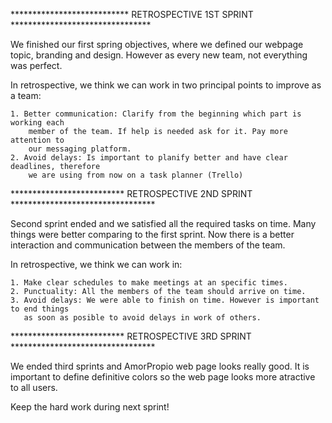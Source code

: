 *************************** RETROSPECTIVE 1ST SPRINT ********************************

We finished our first spring objectives, where we defined our webpage topic, branding
and design. However as every new team, not everything was perfect.

In retrospective, we think we can work in two principal points to improve as a team:

    1. Better communication: Clarify from the beginning which part is working each
        member of the team. If help is needed ask for it. Pay more attention to
        our messaging platform.
    2. Avoid delays: Is important to planify better and have clear deadlines, therefore
        we are using from now on a task planner (Trello)



************************** RETROSPECTIVE 2ND SPRINT *********************************

Second sprint ended and we satisfied all the required tasks on time. Many things were
better comparing to the first sprint. Now there is a better interaction and communication
between the members of the team.

In retrospective, we think we can work in:

    1. Make clear schedules to make meetings at an specific times.
    2. Punctuality: All the members of the team should arrive on time.
    3. Avoid delays: We were able to finish on time. However is important to end things 
       as soon as posible to avoid delays in work of others.


************************** RETROSPECTIVE 3RD SPRINT *********************************

We ended third sprints and AmorPropio web page looks really good. It is important to define
definitive colors so the web page looks more atractive to all users.

Keep the hard work during next sprint!
